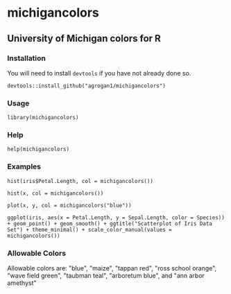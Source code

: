 # michigancolors

## University of Michigan colors for R

### Installation

You will need to install `devtools` if you have not already done so.

`devtools::install_github("agrogan1/michigancolors")`

### Usage

`library(michigancolors)`

### Help

`help(michigancolors)`

### Examples

`hist(iris$Petal.Length, col = michigancolors())`

`hist(x, col = michigancolors())`

`plot(x, y, col = michigancolors("blue"))`

`ggplot(iris, aes(x = Petal.Length, y = Sepal.Length, color = Species)) + geom_point() + geom_smooth() + ggtitle("Scatterplot of Iris Data Set") + theme_minimal() + scale_color_manual(values = michigancolors())`
  
### Allowable Colors

Allowable colors are: "blue", "maize", "tappan red",
"ross school orange", "wave field green",
"taubman teal", "arboretum blue", and
"ann arbor amethyst"
